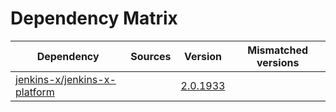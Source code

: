# Dependency Matrix

Dependency | Sources | Version | Mismatched versions
---------- | ------- | ------- | -------------------
[jenkins-x/jenkins-x-platform](https://github.com/jenkins-x/jenkins-x-platform) |  | [2.0.1933](https://github.com/jenkins-x/jenkins-x-platform/releases/tag/v2.0.1933) | 

